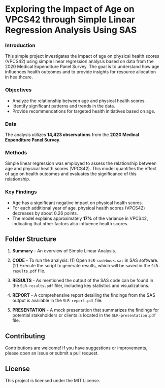 # Exploring the Impact of Age on VPCS42 through Simple Linear Regression Analysis Using SAS

### Introduction
This simple project investigates the impact of age on physical health scores (VPCS42) using simple linear regression analysis based on data from the 2020 Medical Expenditure Panel Survey. The goal is to understand how age influences health outcomes and to provide insights for resource allocation in healthcare.

### Objectives
- Analyze the relationship between age and physical health scores.
- Identify significant patterns and trends in the data.
- Provide recommendations for targeted health initiatives based on age.

### Data
The analysis utilizes **14,423 observations** from the **2020 Medical Expenditure Panel Survey**.

### Methods
Simple linear regression was employed to assess the relationship between age and physical health scores (VPCS42). This model quantifies the effect of age on health outcomes and evaluates the significance of this relationship.

### Key Findings
- Age has a significant negative impact on physical health scores.
- For each additional year of age, physical health scores (VPCS42) decreases by about 0.26 points.
- The model explains approximately **17%** of the variance in VPCS42, indicating that other factors also influence health scores.

## Folder Structure
1. **Summary** - An overview of Simple Linear Analysis.
   
2. **CODE** - To run the analysis:
  (1) Open `SLR-codebook.sas` in SAS software.
  (2) Execute the script to generate results, which will be saved in the `SLR-results.pdf` file.

3. **RESULTS** - As mentioned the output of the SAS code can be found in the `SLR-results.pdf` filer, including key statistics and visualizations.

4. **REPORT** - A comprehensive report detailing the findings from the SAS output is available in the `SLR-report.pdf` file.

5. **PRESENTATION** - A mock presentation that summarizes the findings for potential stakeholders or clients is located in the `SLR-presentation.pdf` file.

## Contributing
Contributions are welcome! If you have suggestions or improvements, please open an issue or submit a pull request.

## License
This project is licensed under the MIT License.
